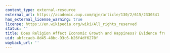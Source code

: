 ```yaml
---
content_type: external-resource
external_url: https://academic.oup.com/qje/article/130/2/615/2330341
has_external_license_warning: true
license: https://en.wikipedia.org/wiki/All_rights_reserved
status: ''
title: Does Religion Affect Economic Growth and Happiness? Evidence from Ramadan
uid: abfccaeb-8d45-48bc-93c6-b26f4df6270f
wayback_url: ''
---
```

